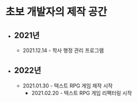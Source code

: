 # 초보 개발자의 제작 공간
* ## 2021년
  - 2021.12.14 - 학사 행정 관리 프로그램

* ## 2022년
  - 2021.01.30 - 텍스트 RPG 게임 제작 시작
      + 2021.02.20 - 텍스트 RPG 게임 리팩터링 시작
